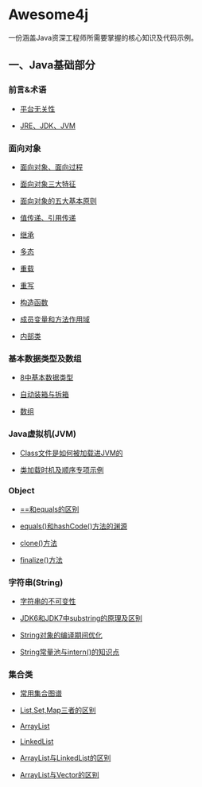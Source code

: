 # Awesome4j
一份涵盖Java资深工程师所需要掌握的核心知识及代码示例。

## 一、Java基础部分

### 前言&术语

- [平台无关性](awesome4j-java/src/main/java/com/penglecode/awesome4j/java/basic/intro/平台无关性.md)

- [JRE、JDK、JVM](awesome4j-java/src/main/java/com/penglecode/awesome4j/java/basic/intro/JRE、JDK、JVM.md)

### 面向对象

- [面向对象、面向过程](awesome4j-java/src/main/java/com/penglecode/awesome4j/java/basic/oop/面向对象、面向过程.md)

- [面向对象三大特征](awesome4j-java/src/main/java/com/penglecode/awesome4j/java/basic/oop/面向对象的三大特征.md)

- [面向对象的五大基本原则](awesome4j-java/src/main/java/com/penglecode/awesome4j/java/basic/oop/面向对象的五大基本原则.md)

- [值传递、引用传递](awesome4j-java/src/main/java/com/penglecode/awesome4j/java/basic/oop/值传递、引用传递.md)

- [继承](awesome4j-java/src/main/java/com/penglecode/awesome4j/java/basic/oop/继承.md)

- [多态](awesome4j-java/src/main/java/com/penglecode/awesome4j/java/basic/oop/多态.md)

- [重载](awesome4j-java/src/main/java/com/penglecode/awesome4j/java/basic/oop/重载.md)

- [重写](awesome4j-java/src/main/java/com/penglecode/awesome4j/java/basic/oop/重写.md)

- [构造函数](awesome4j-java/src/main/java/com/penglecode/awesome4j/java/basic/constructor/构造函数.md)

- [成员变量和方法作用域](awesome4j-java/src/main/java/com/penglecode/awesome4j/java/basic/scope/成员变量和方法作用域.md)

- [内部类](awesome4j-java/src/main/java/com/penglecode/awesome4j/java/basic/innerclass/内部类.md)

### 基本数据类型及数组

- [8中基本数据类型](awesome4j-java/src/main/java/com/penglecode/awesome4j/java/basic/datatype/8种基本数据类型.md)

- [自动装箱与拆箱](awesome4j-java/src/main/java/com/penglecode/awesome4j/java/basic/autobox/自动装箱与拆箱.md)

- [数组](awesome4j-java/src/main/java/com/penglecode/awesome4j/java/basic/array/数组.md)

### Java虚拟机(JVM)

- [Class文件是如何被加载进JVM的](awesome4j-java/src/main/java/com/penglecode/awesome4j/java/advanced/jvm/classload/Class文件是如何被加载进JVM的.md)

- [类加载时机及顺序专项示例](/awesome4j-java/src/main/java/com/penglecode/awesome4j/java/advanced/jvm/classload/类加载时机及顺序专项示例.md)

### Object

- [==和equals的区别](awesome4j-java/src/main/java/com/penglecode/awesome4j/java/lang/object/==和equals的区别.md)

- [equals()和hashCode()方法的渊源](awesome4j-java/src/main/java/com/penglecode/awesome4j/java/lang/object/equals()和hashCode()方法的渊源.md)

- [clone()方法](awesome4j-java/src/main/java/com/penglecode/awesome4j/java/lang/object/clone()方法.md)

- [finalize()方法](awesome4j-java/src/main/java/com/penglecode/awesome4j/java/lang/object/finalize()方法.md)

### 字符串(String)

- [字符串的不可变性](awesome4j-java/src/main/java/com/penglecode/awesome4j/java/lang/string/字符串的不可变性.md)

- [JDK6和JDK7中substring的原理及区别](awesome4j-java/src/main/java/com/penglecode/awesome4j/java/lang/string/JDK6和JDK7中substring的原理及区别.md)

- [String对象的编译期间优化](awesome4j-java/src/main/java/com/penglecode/awesome4j/java/lang/string/String对象的编译期间优化.md)

- [String常量池与intern()的知识点](awesome4j-java/src/main/java/com/penglecode/awesome4j/java/lang/string/String常量池与intern()的知识点.md)

### 集合类

- [常用集合图谱](awesome4j-java/src/main/java/com/penglecode/awesome4j/java/util/collection/Java常用集合框架图谱.md)

- [List,Set,Map三者的区别](awesome4j-java/src/main/java/com/penglecode/awesome4j/java/util/collection/List,Set,Map三者的区别.md)

- [ArrayList](awesome4j-java/src/main/java/com/penglecode/awesome4j/java/util/list/ArrayList.md)

- [LinkedList](awesome4j-java/src/main/java/com/penglecode/awesome4j/java/util/list/LinkedList.md)

- [ArrayList与LinkedList的区别](awesome4j-java/src/main/java/com/penglecode/awesome4j/java/util/list/ArrayList与LinkedList的区别.md)

- [ArrayList与Vector的区别](awesome4j-java/src/main/java/com/penglecode/awesome4j/java/util/list/ArrayList与Vector的区别.md)